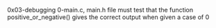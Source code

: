 0x03-debugging
0-main.c, main.h
file must test that the function positive_or_negative() gives the correct output when given a case of 0
